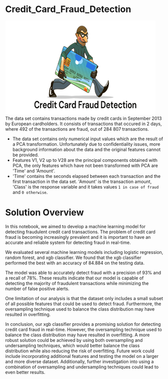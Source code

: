 # Credit_Card_Fraud_Detection

<img src="image.png" width="480" height="300">
The data set contains transactions made by credit cards in September 2013 by European cardholders. It consists of transactions that occured in 2 days, where 492 of the transactions are fraud, out of 284 807 transactions.

- The data set contains only numerical input values which are the result of a PCA transformation. Unfortunately due to confidentiality issues, more background information about the data and the original features cannot be provided. 
-  Features V1, V2 up to V28 are the principal components obtained with PCA, the only features which have not been transformed with PCA are 'Time' and 'Amount'.
- 'Time' contains the seconds elapsed between each transaction and the first transaction in the data set. 'Amount' is the transaction amount, 'Class' is the response variable and it takes values `1 in case of fraud` and `0 otherwise`.


# Solution Overview

In this notebook, we aimed to develop a machine learning model for detecting fraudulent credit card transactions. The problem of credit card fraud is becoming increasingly prevalent and it is important to have an accurate and reliable system for detecting fraud in real-time.

We evaluated several machine learning models including logistic regression, random forest, and xgb classifier. We found that the xgb classifier performed the best with an accuracy of 84.884 on the testing data.

The model was able to accurately detect fraud with a precision of 93% and a recall of 78%. These results indicate that our model is capable of detecting the majority of fraudulent transactions while minimizing the number of false positive alerts.

One limitation of our analysis is that the dataset only includes a small subset of all possible features that could be used to detect fraud. Furthermore, the oversampling technique used to balance the class distribution may have resulted in overfitting.

In conclusion, our xgb classifier provides a promising solution for detecting credit card fraud in real-time. However, the oversampling technique used to balance the class distribution may have resulted in overfitting. A more robust solution could be achieved by using both oversampling and undersampling techniques, which would better balance the class distribution while also reducing the risk of overfitting. Future work could include incorporating additional features and testing the model on a larger and more diverse dataset.  Additionally, further investigation into using a combination of oversampling and undersampling techniques could lead to even better results.
